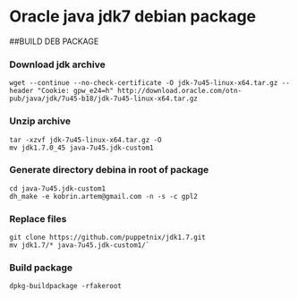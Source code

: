 # Oracle java jdk7 debian package

##BUILD DEB PACKAGE
### Download jdk archive 

    wget --continue --no-check-certificate -O jdk-7u45-linux-x64.tar.gz --header "Cookie: gpw_e24=h" http://download.oracle.com/otn-pub/java/jdk/7u45-b18/jdk-7u45-linux-x64.tar.gz

### Unzip archive 

    tar -xzvf jdk-7u45-linux-x64.tar.gz -O
	mv jdk1.7.0_45 java-7u45.jdk-custom1

### Generate directory debina in root of package

    cd java-7u45.jdk-custom1
	dh_make -e kobrin.artem@gmail.com -n -s -c gpl2

### Replace files

    git clone https://github.com/puppetnix/jdk1.7.git
	mv jdk1.7/* java-7u45.jdk-custom1/`

### Build package

    dpkg-buildpackage -rfakeroot

